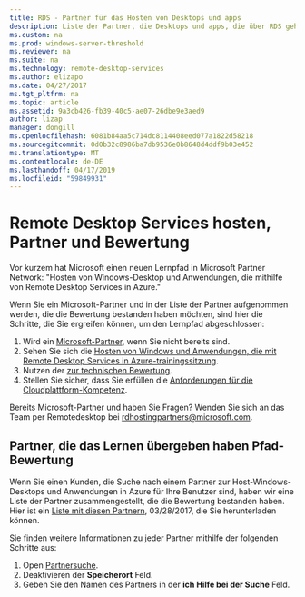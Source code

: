 ```yaml
---
title: RDS - Partner für das Hosten von Desktops und apps
description: Liste der Partner, die Desktops und apps, die über RDS gehostet werden können
ms.custom: na
ms.prod: windows-server-threshold
ms.reviewer: na
ms.suite: na
ms.technology: remote-desktop-services
ms.author: elizapo
ms.date: 04/27/2017
ms.tgt_pltfrm: na
ms.topic: article
ms.assetid: 9a3cb426-fb39-40c5-ae07-26dbe9e3aed9
author: lizap
manager: dongill
ms.openlocfilehash: 6081b84aa5c714dc8114408eed077a1822d58218
ms.sourcegitcommit: 0d0b32c8986ba7db9536e0b8648d4ddf9b03e452
ms.translationtype: MT
ms.contentlocale: de-DE
ms.lasthandoff: 04/17/2019
ms.locfileid: "59849931"
---
```

# <a name="remote-desktop-services-hosting-partners-and-assessment"></a>Remote Desktop Services hosten, Partner und Bewertung

Vor kurzem hat Microsoft einen neuen Lernpfad in Microsoft Partner Network: "Hosten von Windows-Desktop und Anwendungen, die mithilfe von Remote Desktop Services in Azure."

Wenn Sie ein Microsoft-Partner und in der Liste der Partner aufgenommen werden, die die Bewertung bestanden haben möchten, sind hier die Schritte, die Sie ergreifen können, um den Lernpfad abgeschlossen:

1. Wird ein [Microsoft-Partner](https://partner.microsoft.com/), wenn Sie nicht bereits sind.
2. Sehen Sie sich die [Hosten von Windows und Anwendungen, die mit Remote Desktop Services in Azure-trainingssitzung](https://mspartnerlp.partner.microsoft.com/LearningPath/LearningPath/DLPaths?trackId=2915&rowId=3603).
3. Nutzen der [zur technischen Bewertung](https://mspartnerlp.partner.microsoft.com/LearningPath/LearningPath/DLPaths?trackId=1660&rowId=2220&trackPathId=9871).
4. Stellen Sie sicher, dass Sie erfüllen die [Anforderungen für die Cloudplattform-Kompetenz](https://partner.microsoft.com/en-us/membership/cloud-platform-competency).

Bereits Microsoft-Partner und haben Sie Fragen? Wenden Sie sich an das Team per Remotedesktop bei <rdhostingpartners@microsoft.com>.  


## <a name="partners-who-have-passed-the-learning-path-assessment"></a>Partner, die das Lernen übergeben haben Pfad-Bewertung 

Wenn Sie einen Kunden, die Suche nach einem Partner zur Host-Windows-Desktops und Anwendungen in Azure für Ihre Benutzer sind, haben wir eine Liste der Partner zusammengestellt, die die Bewertung bestanden haben. Hier ist ein [Liste mit diesen Partnern](https://github.com/MicrosoftDocs/windowsserverdocs/blob/master/WindowsServerDocs/remote/remote-desktop-services/RDS-Hosting-Partners.pdf), 03/28/2017, die Sie herunterladen können.

Sie finden weitere Informationen zu jeder Partner mithilfe der folgenden Schritte aus:

1. Open [Partnersuche](https://partnercenter.microsoft.com/pcv/search).
2. Deaktivieren der **Speicherort** Feld.
3. Geben Sie den Namen des Partners in der **ich Hilfe bei der Suche** Feld.
